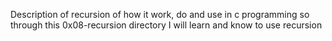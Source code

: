 Description of recursion of how it work, do and use in c programming 
so through this 0x08-recursion directory I will learn and know to use recursion
